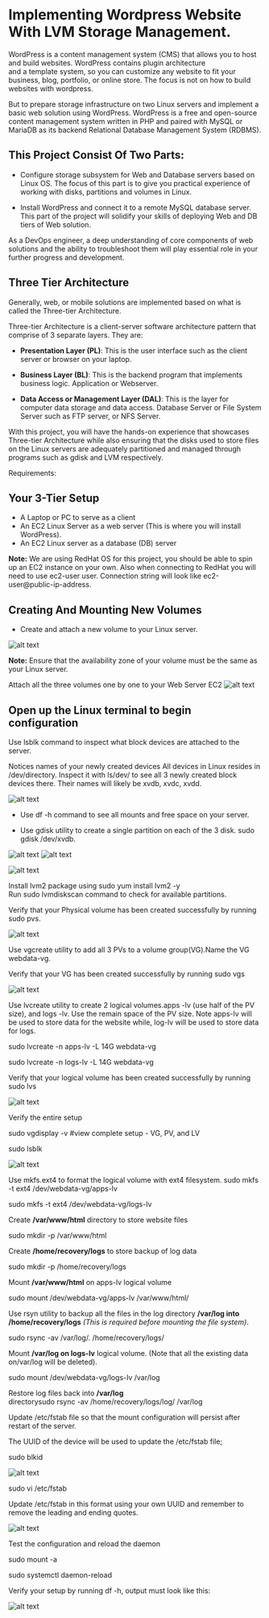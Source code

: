 # Implementing Wordpress Website With LVM Storage Management.

WordPress is a content management system (CMS) that allows you to host and build websites. WordPress contains plugin architecture   
and a template system, so you can customize any website to fit your business, blog, portfolio, or online store. The focus is not on how to build websites with wordpress.

But to prepare storage infrastructure on two Linux servers and implement a basic web solution using WordPress. WordPress is a free and open-source content management system written in PHP and paired with MySQL or MariaDB as its backend Relational Database Management System (RDBMS).

## This Project Consist Of Two Parts:
+ Configure storage subsystem for Web and Database servers based on Linux OS.
 The focus of this part is to give you practical experience of working with disks, partitions and volumes in Linux.

* Install WordPress and connect it to a remote MySQL database server. This part of the project will solidify your skills of deploying Web and DB tiers of Web solution.

As a DevOps engineer, a deep understanding of core components of web solutions and the ability to troubleshoot them will play essential role in your further progress and development.

## Three Tier Architecture

Generally, web, or mobile solutions are implemented based on what is called the Three-tier Architecture.

Three-tier Architecture is a client-server software architecture pattern that comprise of 3 separate layers. They are:

+ **Presentation Layer (PL)**: This is the user interface such as the client server or browser on your laptop.

+ **Business Layer (BL)**: This is the backend program that implements business logic. Application or Webserver.

+ **Data Access or Management Layer (DAL)**: This is the layer for computer data storage and data access. Database Server or File System Server such as FTP server, or NFS Server.


With this project, you will have the hands-on experience that showcases Three-tier Architecture while also ensuring that the disks used to store files on the Linux servers are adequately partitioned and managed through programs such as gdisk and LVM respectively.

Requirements:

## Your 3-Tier Setup

+ A Laptop or PC to serve as a client
+ An EC2 Linux Server as a web server (This is where you will install WordPress).
+ An EC2 Linux server as a database (DB) server

**Note:** We are using RedHat OS for this project, you should be able to spin up an EC2 instance on your own. Also when connecting to RedHat you will need to use ec2-user user. Connection string will look like ec2-user@public-ip-address.

## Creating And Mounting New Volumes

+ Create and attach a new volume to your Linux 
server.

![alt text](<Images/Screenshot 2024-04-16 112530.png>)

**Note:** Ensure that the availability zone of your volume must be the same as your Linux server.

Attach all the three volumes one by one to your Web Server EC2 
![alt text](<Images/Screenshot 2024-04-17 105117.png>)

 ## Open up the Linux terminal to begin configuration

Use lsblk command to inspect what block devices are attached to the server.

Notices names of your newly created devices All devices in Linux resides in
/dev/directory. Inspect it with ls/dev/ to see all 3 newly created block devices there. Their names will likely be xvdb, xvdc, xvdd.

![alt text](<Images/Screenshot 2024-04-17 105856.png>)

+ Use df -h command to see all mounts and free space on your server.

+ Use gdisk utility to create a single partition on each of the 3 disk.
sudo gdisk /dev/xvdb.

![alt text](<Images/Screenshot 2024-04-17 124326.png>)
![alt text](<Images/Screenshot 2024-04-17 134045.png>)

![alt text](<Images/Screenshot 2024-04-17 140035.png>)

Install lvm2 package using sudo yum install lvm2 -y  
Run sudo lvmdiskscan command to check for available partitions.

Verify that your Physical volume has been created successfully by running sudo pvs.

![alt text](<Images/Screenshot 2024-04-17 170002.png>)

Use vgcreate utility to add all 3 PVs to a volume group(VG).Name the VG webdata-vg.

Verify that your VG has been created successfully by running sudo vgs

![alt text](<Images/Screenshot 2024-04-17 225607.png>)

Use lvcreate utility to create 2 logical volumes.apps -lv (use half of the PV size), and logs -lv. Use the remain space of the PV size. Note apps-lv will be used to store data for the website while, log-lv will be used to store data for logs.

sudo lvcreate -n apps-lv -L 14G webdata-vg

sudo lvcreate -n logs-lv -L 14G webdata-vg

Verify that your logical volume has been created successfully by running sudo lvs

![alt text](<Images/Screenshot 2024-04-17 230850.png>)

Verify the entire setup

sudo vgdisplay -v #view complete setup - VG, PV, and LV

sudo lsblk

![alt text](<Images/Screenshot 2024-04-17 231831.png>)

Use mkfs.ext4 to format the logical volume with ext4 filesystem.
sudo mkfs -t ext4 /dev/webdata-vg/apps-lv

sudo mkfs -t ext4 /dev/webdata-vg/logs-lv

Create **/var/www/html** directory to store website files 

sudo mkdir -p /var/www/html

Create **/home/recovery/logs** to store backup of log data

sudo mkdir -p /home/recovery/logs

Mount **/var/www/html** on apps-lv logical volume

sudo mount /dev/webdata-vg/apps-lv /var/www/html/

Use rsyn utility to backup all the files in the log directory **/var/log into /home/recovery/logs** *(This is required before mounting the file system)*.

sudo rsync -av /var/log/. /home/recovery/logs/

Mount **/var/log on logs-lv** logical volume. (Note that all the existing data on/var/log will be deleted).

sudo mount /dev/webdata-vg/logs-lv /var/log

Restore log files back into **/var/log**  
directorysudo rsync -av /home/recovery/logs/log/ /var/log

Update /etc/fstab file so that the mount configuration will persist after restart of the server.

The UUID of the device will be used to update the /etc/fstab file;

sudo blkid

![alt text](<Images/Screenshot 2024-04-18 120759.png>)


sudo vi /etc/fstab

Update /etc/fstab in this format using your own UUID and remember to remove the leading and ending quotes.

![alt text](<Images/Screenshot 2024-04-18 123005.png>)

Test the configuration and reload the daemon
  
sudo mount -a    

sudo systemctl daemon-reload

Verify your setup by running df -h, output must look like this:

![alt text](<Images/Screenshot 2024-04-18 124009.png>)